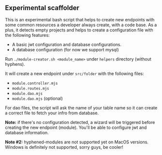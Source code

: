 ## Experimental scaffolder

This is an experimental bash script that helps to create new endpoints with some common resources a developer always create, with a code base. As a plus, it detects empty projects and helps to create a configuration file with the following features:

* A basic jwt configuration and database configurations.
* A database configuration (for now we support mysql)



Run `./module-creator.sh <module_name>` under `helpers` directory (without hyphens).

It will create a new endpoint under `src/folder` with the following files:

* `module.controller.mjs`
* `module.routes.mjs`
* `module.dao.mjs`
* `module.dao.mjs` (optional)

For dao files, the script will ask the name of your table name so it can create a correct file to fetch your infro from database.

**Note:** if there's no configuration detected, a wizard will be triggered before creating the new endpoint (module). You'll be able to configure jwt and database information.

**Note #2:** hyphened-modules are not supported yet on MacOS versions. Windows is definitely not supported, sorry guys, be cooler!
